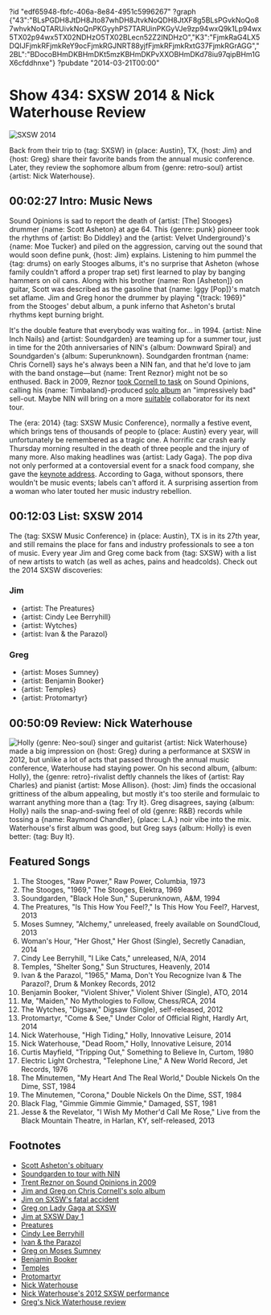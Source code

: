 ?id "edf65948-fbfc-406a-8e84-4951c5996267"
?graph {"43":"BLsPGDH8JtDH8Jto87whDH8JtvkNoQDH8JtXF8g5BLsPGvkNoQo87whvkNoQTARUivkNoQnPKGyyhPS7TARUinPKGyVJe9zp94wxQ9k1Lp94wx5TX02p94wx5TX02NDHzO5TX02BLecn52Z2INDHzO","K3":"FjmkRaG4LX5DQlJFjmkRFjmkReY9ocFjmkRGJNRT88yjfFjmkRFjmkRxtG37FjmkRGrAGG","2BL":"BDocoBHmDKBHmDKt5mzKBHmDKPvXXOBHmDKd78iu97qipBHm1GX6cfddhnxe"}
?pubdate "2014-03-21T00:00"

# Show 434: SXSW 2014 & Nick Waterhouse Review

![SXSW 2014](https://static.soundopinions.org/images/2014/sxsw_web.jpg)

Back from their trip to {tag: SXSW} in {place: Austin}, TX, {host: Jim} and {host: Greg} share their favorite bands from the annual music conference. Later, they review the sophomore album from {genre: retro-soul} artist {artist: Nick Waterhouse}.

## 00:02:27 Intro: Music News
Sound Opinions is sad to report the death of {artist: [The] Stooges} drummer {name: Scott Asheton} at age 64. This {genre: punk} pioneer took the rhythms of {artist: Bo Diddley} and the {artist: Velvet Underground}'s {name: Moe Tucker} and piled on the aggression, carving out the sound that would soon define punk, {host: Jim} explains. Listening to him pummel the {tag: drums} on early Stooges albums, it's no surprise that Asheton (whose family couldn't afford a proper trap set) first learned to play by banging hammers on oil cans. Along with his brother {name: Ron [Asheton]} on guitar, Scott was described as the gasoline that {name: Iggy [Pop]}'s match set aflame. Jim and Greg honor the drummer by playing "{track: 1969}" from the Stooges' debut album, a punk inferno that Asheton's brutal rhythms kept burning bright.

It's the double feature that everybody was waiting for… in 1994. {artist: Nine Inch Nails} and {artist: Soundgarden} are teaming up for a summer tour, just in time for the 20th anniversaries of NIN's {album: Downward Spiral} and Soundgarden's {album: Superunknown}. Soundgarden frontman {name: Chris Cornell} says he's always been a NIN fan, and that he'd love to jam with the band onstage—but {name: Trent Reznor} might not be so enthused. Back in 2009, Reznor [took Cornell to task](/show/186/) on Sound Opinions, calling his {name: Timbaland}-produced [solo album](/show/172/#chriscornell) an "impressively bad" sell-out. Maybe NIN will bring on a more [suitable](http://www.stereogum.com/1279942/heres-the-call-me-maybe-x-nine-inch-nails-mashup-of-your-nightmares/mp3s/) collaborator for its next tour.

The {era: 2014} {tag: SXSW Music Conference}, normally a festive event, which brings tens of thousands of people to {place: Austin} every year, will unfortunately be remembered as a tragic one. A horrific car crash early Thursday morning resulted in the death of three people and the injury of many more. Also making headlines was {artist: Lady Gaga}. The pop diva not only performed at a contoversial event for a snack food company, she gave the [keynote address](http://www.fuse.tv/2014/03/lady-gaga-sxsw-2014-keynote-address). According to Gaga, without sponsors, there wouldn't be music events; labels can't afford it. A surprising assertion from a woman who later touted her music industry rebellion. 

## 00:12:03 List: SXSW 2014
The {tag: SXSW Music Conference} in {place: Austin}, TX is in its 27th year, and still remains the place for fans and industry professionals to see a ton of music. Every year Jim and Greg come back from {tag: SXSW} with a list of new artists to watch (as well as aches, pains and headcolds). Check out the 2014 SXSW discoveries:

### Jim 
- {artist: The Preatures}
- {artist: Cindy Lee Berryhill}
- {artist: Wytches}
- {artist: Ivan & the Parazol}

### Greg
- {artist: Moses Sumney}
- {artist: Benjamin Booker}
- {artist: Temples}
- {artist: Protomartyr}

## 00:50:09 Review: Nick Waterhouse
![Holly](https://static.soundopinions.org/assets/434/2BL0.jpg)
{genre: Neo-soul} singer and guitarist {artist: Nick Waterhouse} made a big impression on {host: Greg} during a performance at SXSW in 2012, but unlike a lot of acts that passed through the annual music conference, Waterhouse had staying power. On his second album, {album: Holly}, the {genre: retro}-rivalist deftly channels the likes of {artist: Ray Charles} and pianist {artist: Mose Allison}. {host: Jim} finds the occasional grittiness of the album appealing, but mostly it's too sterile and formulaic to warrant anything more than a {tag: Try It}. Greg disagrees, saying {album: Holly} nails the snap-and-swing feel of old {genre: R&B} records while tossing a {name: Raymond Chandler}, {place: L.A.} noir vibe into the mix. Waterhouse's first album was good, but Greg says {album: Holly} is even better: {tag: Buy It}. 


## Featured Songs
1. The Stooges, "Raw Power," Raw Power, Columbia, 1973
1. The Stooges, "1969," The Stooges, Elektra, 1969
1. Soundgarden, "Black Hole Sun," Superunknown, A&M, 1994
1. The Preatures, "Is This How You Feel?," Is This How You Feel?, Harvest, 2013
1. Moses Sumney, "Alchemy," unreleased, freely available on SoundCloud, 2013
1. Woman's Hour, "Her Ghost," Her Ghost (Single), Secretly Canadian, 2014
1. Cindy Lee Berryhill, "I Like Cats," unreleased, N/A, 2014
1. Temples, "Shelter Song," Sun Structures, Heavenly, 2014
1. Ivan & the Parazol, "1965," Mama, Don't You Recognize Ivan & The Parazol?, Drum & Monkey Records, 2012
1. Benjamin Booker, "Violent Shiver," Violent Shiver (Single), ATO, 2014
1. Mø, "Maiden," No Mythologies to Follow, Chess/RCA, 2014
1. The Wytches, "Digsaw," Digsaw (Single), self-released, 2012
1. Protomartyr, "Come & See," Under Color of Official Right, Hardly Art, 2014
1. Nick Waterhouse, "High Tiding," Holly, Innovative Leisure, 2014
1. Nick Waterhouse, "Dead Room," Holly, Innovative Leisure, 2014
1. Curtis Mayfield, "Tripping Out," Something to Believe In, Curtom, 1980
1. Electric Light Orchestra, "Telephone Line," A New World Record, Jet Records, 1976
1. The Minutemen, "My Heart And The Real World," Double Nickels On the Dime, SST, 1984
1. The Minutemen, "Corona," Double Nickels On the Dime, SST, 1984
1. Black Flag, "Gimmie Gimmie Gimmie," Damaged, SST, 1981
1. Jesse & the Revelator, "I Wish My Mother'd Call Me Rose," Live from the Black Mountain Theatre, in Harlan, KY, self-released, 2013


## Footnotes
- [Scott Asheton's obituary](http://www.freep.com/article/20140316/ENT04/303160152/scott-asheton-dies-stooges)
- [Soundgarden to tour with NIN](http://www.spin.com/articles/soundgarden-nine-inch-nails-tour-collaboration-trent-reznor-chris-cornell-feud/)
- [Trent Reznor on Sound Opinions in 2009](/show/186/)
- [Jim and Greg on Chris Cornell's solo album](http://www.soundopinions.org/show/172/#chriscornell)
- [Jim on SXSW's fatal accident](http://www.wbez.org/blogs/jim-derogatis/2014-03/fatal-vehicular-assault-mars-sxsw-2014-109848)
- [Greg on Lady Gaga at SXSW](http://www.chicagotribune.com/entertainment/music/turnitup/chi-lady-gaga-sxsw-20140314,0,1885653.story)
- [Jim at SXSW Day 1](http://www.wbez.org/blogs/jim-derogatis/2014-03/sxsw-2014-dispatch-1-well-least-it-ain%E2%80%99t-snowing-109840)
- [Preatures](http://thepreatures.com/)
- [Cindy Lee Berryhill](http://www.cindyleeberryhill.com/)
- [Ivan & the Parazol](http://ivanandtheparazol.com/)
- [Greg on Moses Sumney](http://www.chicagotribune.com/entertainment/music/turnitup/chi-moses-sumney-at-sxsw-sumney-artist-to-watch-20140312,0,6050117.column)
- [Benjamin Booker](http://atorecords.com/artists/benjamin-booker/)
- [Temples](http://templestheband.com/)
- [Protomartyr](https://soundcloud.com/protomartyr)
- [Nick Waterhouse](http://nickwaterhouse.com/)
- [Nick Waterhouse's 2012 SXSW performance](http://www.rollingstone.com/music/videos/nick-waterhouse-complete-sxsw-rock-room-set-20120316)
- [Greg's Nick Waterhouse review](http://www.chicagotribune.com/entertainment/music/turnitup/ct-nick-waterhouse-holly-lincoln-hall-20140220,0,1890840.column)
